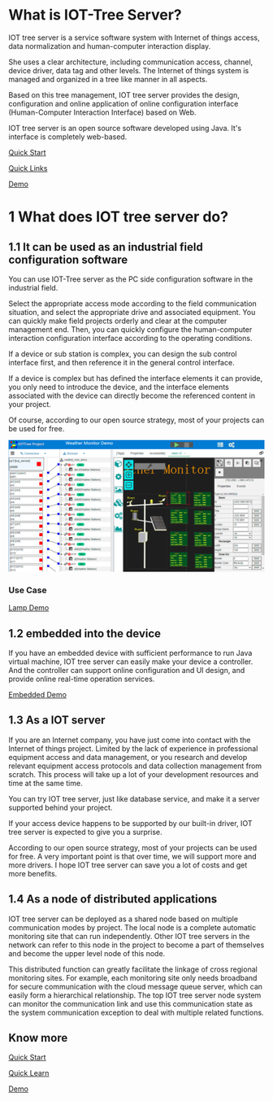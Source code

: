 

What is IOT-Tree Server?
==







IOT tree server is a service software system with Internet of things access, data normalization and human-computer interaction display.

She uses a clear architecture, including communication access, channel, device driver, data tag and other levels. The Internet of things system is managed and organized in a tree like manner in all aspects.

Based on this tree management, IOT tree server provides the design, configuration and online application of online configuration interface (Human-Computer Interaction Interface) based on Web.

IOT tree server is an open source software developed using Java. It's interface is completely web-based.





[Quick Start][quick_start]

[Quick Links][quick_link]

[Demo][demo_link]




# 1 What does IOT tree server do?




## 1.1 It can be used as an industrial field configuration software

You can use IOT-Tree server as the PC side configuration software in the industrial field.

Select the appropriate access mode according to the field communication situation, and select the appropriate drive and associated equipment. You can quickly make field projects orderly and clear at the computer management end. Then, you can quickly configure the human-computer interaction configuration interface according to the operating conditions.

If a device or sub station is complex, you can design the sub control interface first, and then reference it in the general control interface.

If a device is complex but has defined the interface elements it can provide, you only need to introduce the device, and the interface elements associated with the device can directly become the referenced content in your project.

Of course, according to our open source strategy, most of your projects can be used for free.


<img src="./web/doc/en/doc/img/prj3.png">




### Use Case
[Lamp Demo][lamp_demo] 

<div style="display:none">  [Pump Controller Demo][pump_demo] </div>

## 1.2 embedded into the device

If you have an embedded device with sufficient performance to run Java virtual machine, IOT tree server can easily make your device a controller. And the controller can support online configuration and UI design, and provide online real-time operation services.

[Embedded Demo][embed_ctrl_demo]  




## 1.3 As a IOT server

If you are an Internet company, you have just come into contact with the Internet of things project. Limited by the lack of experience in professional equipment access and data management, or you research and develop relevant equipment access protocols and data collection management from scratch. This process will take up a lot of your development resources and time at the same time.

You can try IOT tree server, just like database service, and make it a server supported behind your project.

If your access device happens to be supported by our built-in driver, IOT tree server is expected to give you a surprise.

According to our open source strategy, most of your projects can be used for free. A very important point is that over time, we will support more and more drivers. I hope IOT tree server can save you a lot of costs and get more benefits.



## 1.4 As a node of distributed applications

IOT tree server can be deployed as a shared node based on multiple communication modes by project. The local node is a complete automatic monitoring site that can run independently. Other IOT tree servers in the network can refer to this node in the project to become a part of themselves and become the upper level node of this node.

This distributed function can greatly facilitate the linkage of cross regional monitoring sites. For example, each monitoring site only needs broadband for secure communication with the cloud message queue server, which can easily form a hierarchical relationship. The top IOT tree server node system can monitor the communication link and use this communication state as the system communication exception to deal with multiple related functions.





## Know more

[Quick Start][quick_start]

[Quick Learn][quick_link]

[Demo][demo_link]



[quick_start]: ./web/doc/en/doc/quick_start.md
[quick_link]: ./web/doc/en/doc/quick/index.md
[demo_link]: ./web/doc/en/doc/case/index.md



[pump_demo]: ./web/doc/en/doc/case/example_psd.md
[lamp_demo]: ./web/doc/en/doc/case/example_lamp_demo.md
[embed_ctrl_demo]: ./web/doc/en/doc/case/example_embed.md

